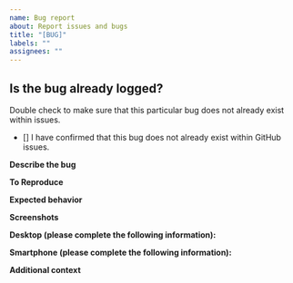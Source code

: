```yaml
---
name: Bug report
about: Report issues and bugs
title: "[BUG]"
labels: ""
assignees: ""
---
```


## Is the bug already logged?

Double check to make sure that this particular bug does not already exist within issues.

- [] I have confirmed that this bug does not already exist within GitHub issues.

**Describe the bug**

<!-- A clear and concise description of what the bug is. -->

**To Reproduce**

<!-- Steps to reproduce the behavior:
1. Go to '...'
2. Click on '....'
3. Scroll down to '....'
4. See error -->

**Expected behavior**

<!-- A clear and concise description of what you expected to happen. -->

**Screenshots**

<!-- If applicable, add screenshots to help explain your problem. -->

**Desktop (please complete the following information):**

 <!-- - OS: [e.g. iOS]
 - Browser [e.g. chrome, safari]
 - Version [e.g. 22]
 - Code Environment [e.g. local machine, heroku] -->

**Smartphone (please complete the following information):**

 <!-- - Device: [e.g. iPhone6]
 - OS: [e.g. iOS8.1]
 - Browser [e.g. stock browser, safari]
 - Version [e.g. 22] -->

**Additional context**

<!-- Add any other context about the problem here. -->
